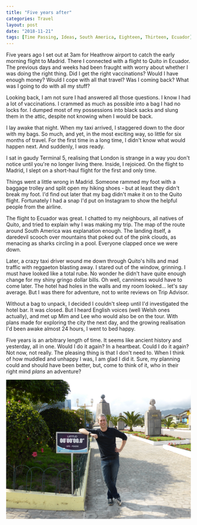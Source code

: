 ```yaml
---
title: "Five years after"
categories: Travel
layout: post
date: "2018-11-21"
tags: [Time Passing, Ideas, South America, Eighteen, Thirteen, Ecuador]
---
```


Five years ago I set out at 3am for Heathrow airport to catch the early morning flight to Madrid. There I connected with a flight to Quito in Ecuador. The previous days and weeks had been fraught with worry about whether I was doing the right thing. Did I get the right vaccinations? Would I have enough money? Would I cope with all that travel? Was I coming back? What was I going to do with all my stuff?

Looking back, I am not sure I had answered all those questions. I know I had a lot of vaccinations. I crammed as much as possible into a bag I had no locks for. I dumped most of my possessions into black sacks and slung them in the attic, despite not knowing when I would be back.

I lay awake that night. When my taxi arrived, I staggered down to the door with my bags. So much, and yet, in the most exciting way, so little for six months of travel. For the first time in a long time, I didn't know what would happen next. And suddenly, I *was* ready.

I sat in gaudy Terminal 5, realising that London is strange in a way you don't notice until you're no longer living there. Inside, I rejoiced. On the flight to Madrid, I slept on a short-haul flight for the first and only time.

Things went a little wrong in Madrid. Someone rammed my foot with a baggage trolley and split open my hiking shoes - but at least they didn't break my foot. I'd find out later that my bag didn't make it on to the Quito flight. Fortunately I had a snap I'd put on Instagram to show the helpful people from the airline. 

The flight to Ecuador was great. I chatted to my neighbours, all natives of Quito, and tried to explain why I was making my trip. The map of the route around South America was explanation enough. The landing itself, a daredevil scooch over mountains that poked out of the pink clouds, as menacing as sharks circling in a pool. Everyone clapped once we were down.

Later, a crazy taxi driver wound me down through Quito's hills and mad traffic with reggaeton blasting away. I stared out of the window, grinning. I must have looked like a total rube. No wonder he didn't have quite enough change for my shiny gringo dollar bills. Oh well, canniness would have to come later. The hotel had holes in the walls and my room looked... let's say average. But I was there for adventure, not to write reviews on Trip Advisor.

Without a bag to unpack, I decided I couldn't sleep until I'd investigated the hotel bar. It was closed. But I heard English voices (well Welsh ones actually), and met up Mim and Lee who would also be on the tour. With plans made for exploring the city the next day, and the growing realisation I'd been awake almost 24 hours, I went to bed happy.

Five years is an arbitrary length of time. It seems like ancient history and yesterday, all in one. Would I do it again? In a heartbeat. Could I do it again? Not now, not really. The pleasing thing is that I don't need to. When I think of how muddled and unhappy I was, I am glad I did it. Sure, my planning could and should have been better, but, come to think of it, who in their right mind *plans* an adventure?

![](/assets/images/south_america/part_1/04.jpg)